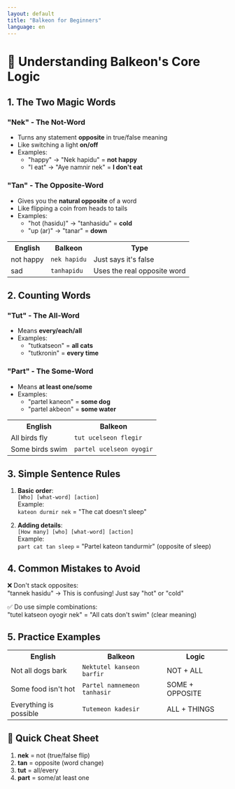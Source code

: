 ```yaml
---
layout: default
title: "Balkeon for Beginners"
language: en
---
```


# 🤔 Understanding Balkeon's Core Logic

## 1. The Two Magic Words

### "Nek" - The Not-Word
- Turns any statement **opposite** in true/false meaning
- Like switching a light **on/off**
- Examples:
  - "happy" → "Nek hapidu" = **not happy**
  - "I eat" → "Aye namnir nek" = **I don't eat**

### "Tan" - The Opposite-Word
- Gives you the **natural opposite** of a word
- Like flipping a coin from heads to tails
- Examples:
  - "hot (hasidu)" → "tanhasidu" = **cold**
  - "up (ar)" → "tanar" = **down**

<table>
  <tr>
    <th>English</th>
    <th>Balkeon</th>
    <th>Type</th>
  </tr>
  <tr>
    <td>not happy</td>
    <td><code>nek hapidu</code></td>
    <td>Just says it's false</td>
  </tr>
  <tr>
    <td>sad</td>
    <td><code>tanhapidu</code></td>
    <td>Uses the real opposite word</td>
  </tr>
</table>

## 2. Counting Words

### "Tut" - The All-Word
- Means **every/each/all**
- Examples:
  - "tutkatseon" = **all cats**
  - "tutkronin" = **every time**

### "Part" - The Some-Word
- Means **at least one/some**
- Examples:
  - "partel kaneon" = **some dog**
  - "partel akbeon" = **some water**

<table>
  <tr>
    <th>English</th>
    <th>Balkeon</th>
  </tr>
  <tr>
    <td>All birds fly</td>
    <td><code>tut ucelseon flegir</code></td>
  </tr>
  <tr>
    <td>Some birds swim</td>
    <td><code>partel ucelseon oyogir</code></td>
  </tr>
</table>

## 3. Simple Sentence Rules

1. **Basic order**:  
   `[Who] [what-word] [action]`  
   Example:  
   `kateon durmir nek` = "The cat doesn't sleep"

2. **Adding details**:  
   `[How many] [who] [what-word] [action]`  
   Example:  
   `part cat tan sleep` = "Partel kateon tandurmir" (opposite of sleep)

## 4. Common Mistakes to Avoid

❌ Don't stack opposites:  
"tannek hasidu" → This is confusing! Just say "hot" or "cold"

✅ Do use simple combinations:  
"tutel katseon oyogir nek" = "All cats don't swim" (clear meaning)

## 5. Practice Examples

<table>
  <tr>
    <th>English</th>
    <th>Balkeon</th>
    <th>Logic</th>
  </tr>
  <tr>
    <td>Not all dogs bark</td>
    <td><code>Nektutel kanseon barfir</code></td>
    <td>NOT + ALL</td>
  </tr>
  <tr>
    <td>Some food isn't hot</td>
    <td><code>Partel namnemeon tanhasir</code></td>
    <td>SOME + OPPOSITE</td>
  </tr>
  <tr>
    <td>Everything is possible</td>
    <td><code>Tutemeon kadesir</code></td>
    <td>ALL + THINGS</td>
  </tr>
</table>

## 🌟 Quick Cheat Sheet

1. **nek** = not (true/false flip)
2. **tan** = opposite (word change)
3. **tut** = all/every
4. **part** = some/at least one

 
